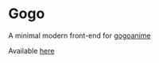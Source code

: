 # Gogo

A minimal modern front-end for [gogoanime](https://anitaku.bz)

Available [here](9elt.github.io/gogo)
